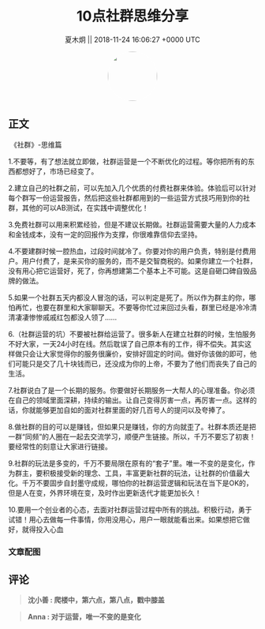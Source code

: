 <h1 align="center">10点社群思维分享</h1>




<p align="center">
    <a>夏木炯 || 2018-11-24 16:06:27 &#43;0000 UTC</a>
</p>

<div align="center">
    <img src="https://images.zsxq.com/Fo3p1yPeGVCI041V8TiAOM_iHsnO?e=1590940799&amp;token=kIxbL07-8jAj8w1n4s9zv64FuZZNEATmlU_Vm6zD:dR0nAY0kuBuLxWvjkRxpwqyh8yM=" width="100" height="100" style="border:1px solid;border-radius:50%; color:#ffffff"/>
</div>




## 正文

<div>
 《社群》-思维篇 

1.不要等，有了想法就立即做，社群运营是一个不断优化的过程。等你把所有的东西都想好了，市场已经变了。

2.建立自己的社群之前，可以先加入几个优质的付费社群来体验。体验后可以针对每个群写一份运营报告，然后把这些社群都用到的一些运营方式技巧用到你的社群，其他的可以AB测试，在实践中调整优化！

3.免费社群可以用来积累经验，但是不建议长期做。社群运营需要大量的人力成本和金钱成本，没有一定的回报作为支撑，你很难靠信仰去坚持。

4.不要建群时候一腔热血，过段时间就冷了。你要对你的用户负责，特别是付费用户。用户付费了，是来买你的服务的，而不是交智商税的。如果你建立一个社群，没有用心把它运营好，死了，你再想建第二个基本上不可能。这是自砸口碑自毁品牌的做法。

5.如果一个社群五天内都没人冒泡的话，可以判定是死了。所以作为群主的你，哪怕再忙，也要在群里和大家聊聊天。不要等你忙过来回过头看，群里已经是冷冷清清凄凄惨惨戚戚红包都没人领了……

6.（社群运营的坑）不要被社群给运营了。很多新人在建立社群的时候，生怕服务不好大家，一天24小时在线。然后耽误了自己原本有的工作，得不偿失。其实这样做只会让大家觉得你的服务很廉价，安排好固定的时间。做好你该做的即可，他们可能只是交了几十块钱而已，还没成为你的上帝，不要为了他们而丧失了自己的生活。

7.社群说白了是一个长期的服务。你要做好长期服务一大帮人的心理准备。你必须在自己的领域里面深耕，持续的输出。让自己变得厉害一点，再厉害一点。这样的话，你就能够更加自如的面对社群里面的好几百号人的提问以及夸捧了。

8.做社群的目的可以是赚钱，但如果只是赚钱，你的方向就歪了。社群本质还是把一群“同频”的人圈在一起去交流学习，顺便产生链接。所以，千万不要忘了初衷！要经常性的刻意让大家进行链接。

9.社群的玩法是多变的，千万不要局限在原有的“套子”里。唯一不变的是变化，作为群主，要积极接受新的理念、工具，丰富更新社群的玩法，让社群的价值最大化。千万不要固步自封墨守成规，哪怕你的社群运营逻辑和玩法在当下是OK的，但是人在变，外界环境在变，及时作出更新迭代才能更加长久！

10.要用一个创业者的心态，去面对社群运营过程中所有的挑战。积极行动，勇于试错！用心去做每一件事情，你用没用心，用户一眼就能看出来。如果想把它做好，就得投入心血
</div>

### 文章配图

<div class="image" align="center">

</div>


## 评论

<div align="left">
<div>

<blockquote >
<span> <strong>沈小善 : 爬楼中，第六点，第八点，戳中膝盖 </strong></span>
</blockquote>

<blockquote >
<span> <strong>Anna : 对于运营，唯一不变的是变化 </strong></span>
</blockquote>

</div>
</div>